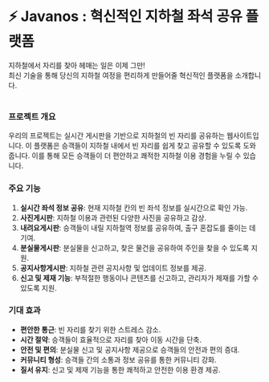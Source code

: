 # ⚡ Javanos : 혁신적인 지하철 좌석 공유 플랫폼

지하철에서 자리를 찾아 헤매는 일은 이제 그만! <br>
최신 기술을 통해 당신의 지하철 여정을 편리하게 만들어줄 혁신적인 플랫폼을 소개합니다. <br><br>

### 프로젝트 개요
우리의 프로젝트는 실시간 게시판을 기반으로 지하철의 빈 자리를 공유하는 웹사이트입니다. 이 플랫폼은 승객들이 지하철 내에서 빈 자리를 쉽게 찾고 공유할 수 있도록 도와줍니다. 이를 통해 모든 승객들이 더 편안하고 쾌적한 지하철 이용 경험을 누릴 수 있습니다.

### 주요 기능

1. **실시간 좌석 정보 공유**: 현재 지하철 칸의 빈 좌석 정보를 실시간으로 확인 가능.
2. **사진게시판**: 지하철 이용과 관련된 다양한 사진을 공유하고 감상.
3. **내려요게시판**: 승객들이 내릴 지하철역 정보를 공유하여, 출구 혼잡도를 줄이는 데 기여.
4. **분실물게시판**: 분실물을 신고하고, 찾은 물건을 공유하여 주인을 찾을 수 있도록 지원.
5. **공지사항게시판**: 지하철 관련 공지사항 및 업데이트 정보를 제공.
6. **신고 및 제재 기능**: 부적절한 행동이나 콘텐츠를 신고하고, 관리자가 제재를 가할 수 있도록 지원.

### 기대 효과

- **편안한 통근**: 빈 자리를 찾기 위한 스트레스 감소.
- **시간 절약**: 승객들이 효율적으로 자리를 찾아 이동 시간을 단축.
- **안전 및 편의**: 분실물 신고 및 공지사항 제공으로 승객들의 안전과 편의 증대.
- **커뮤니티 형성**: 승객들 간의 소통과 정보 공유를 통한 커뮤니티 강화.
- **질서 유지**: 신고 및 제재 기능을 통한 쾌적하고 안전한 이용 환경 제공.

